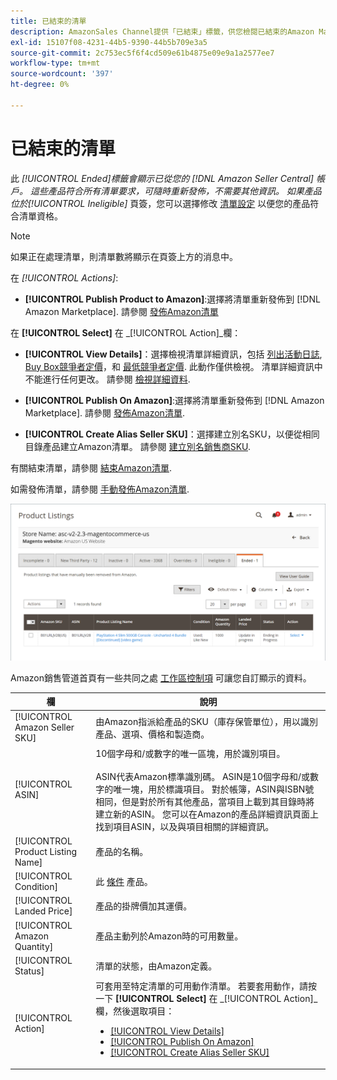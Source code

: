 ```yaml
---
title: 已結束的清單
description: AmazonSales Channel提供「已結束」標籤，供您檢閱已結束的Amazon Marketplace清單，當您選擇時，這些清單可重新發佈。
exl-id: 15107f08-4231-44b5-9390-44b5b709e3a5
source-git-commit: 2c753ec5f6f4cd509e61b4875e09e9a1a2577ee7
workflow-type: tm+mt
source-wordcount: '397'
ht-degree: 0%

---
```


# 已結束的清單

此 _[!UICONTROL Ended]_標籤會顯示已從您的 [!DNL Amazon Seller Central] 帳戶。 這些產品符合所有清單要求，可隨時重新發佈，不需要其他資訊。 如果產品位於_[!UICONTROL Ineligible]_ 頁簽，您可以選擇修改 [清單設定](./listing-settings.md) 以便您的產品符合清單資格。

>[!NOTE]
>
>如果正在處理清單，則清單數將顯示在頁簽上方的消息中。

在 _[!UICONTROL Actions]_:

- **[!UICONTROL Publish Product to Amazon]**:選擇將清單重新發佈到 [!DNL Amazon Marketplace]. 請參閱 [發佈Amazon清單](./publish-listings-manually.md)

在 **[!UICONTROL Select]** 在 _[!UICONTROL Action]_欄：

- **[!UICONTROL View Details]**：選擇檢視清單詳細資訊，包括 [列出活動日誌](./product-listing-details.md#listing-activity-log), [Buy Box競爭者定價](./product-listing-details.md#buy-box-competitor-pricing)，和 [最低競爭者定價](./product-listing-details.md#lowest-competitor-pricing). 此動作僅供檢視。 清單詳細資訊中不能進行任何更改。 請參閱 [檢視詳細資料](./product-listing-details.md).

- **[!UICONTROL Publish On Amazon]**:選擇將清單重新發佈到 [!DNL Amazon Marketplace]. 請參閱 [發佈Amazon清單](./publish-listings-manually.md).

- **[!UICONTROL Create Alias Seller SKU]**：選擇建立別名SKU，以便從相同目錄產品建立Amazon清單。 請參閱 [建立別名銷售商SKU](./create-alias-seller-sku.md).

有關結束清單，請參閱 [結束Amazon清單](./end-listings-manually.md).

如需發佈清單，請參閱 [手動發佈Amazon清單](./publish-listings-manually.md).

![已結束Amazon清單](assets/amazon-ended-listings.png)

Amazon銷售管道首頁有一些共同之處 [工作區控制項](./workspace-controls.md) 可讓您自訂顯示的資料。

| 欄 | 說明 |
|--- |--- |
| [!UICONTROL Amazon Seller SKU] | 由Amazon指派給產品的SKU（庫存保管單位），用以識別產品、選項、價格和製造商。 |
| [!UICONTROL ASIN] | 10個字母和/或數字的唯一區塊，用於識別項目。<br><br>ASIN代表Amazon標準識別碼。 ASIN是10個字母和/或數字的唯一塊，用於標識項目。 對於帳簿，ASIN與ISBN號相同，但是對於所有其他產品，當項目上載到其目錄時將建立新的ASIN。 您可以在Amazon的產品詳細資訊頁面上找到項目ASIN，以及與項目相關的詳細資訊。 |
| [!UICONTROL Product Listing Name] | 產品的名稱。 |
| [!UICONTROL Condition] | 此 [條件](./product-listing-condition.md) 產品。 |
| [!UICONTROL Landed Price] | 產品的掛牌價加其運價。 |
| [!UICONTROL Amazon Quantity] | 產品主動列於Amazon時的可用數量。 |
| [!UICONTROL Status] | 清單的狀態，由Amazon定義。 |
| [!UICONTROL Action] | 可套用至特定清單的可用動作清單。 若要套用動作，請按一下 **[!UICONTROL Select]** 在 _[!UICONTROL Action]_欄，然後選取項目：<ul><li>[[!UICONTROL View Details]](./product-listing-details.md)</li><li>[[!UICONTROL Publish On Amazon]](./publish-listings-manually.md)</li><li>[[!UICONTROL Create Alias Seller SKU]](./create-alias-seller-sku.md#region-specific)</li></ul> |
